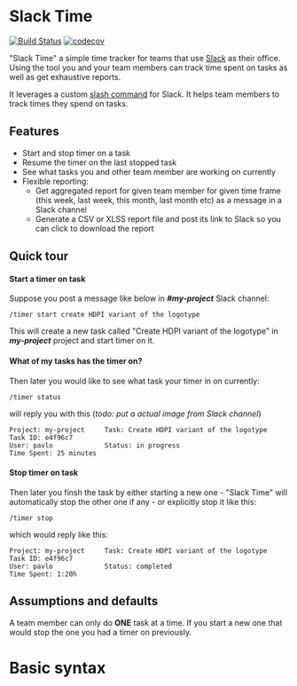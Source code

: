 # Slack Time     

[![Build Status](https://travis-ci.org/pavlo/slack-time.svg?branch=develop)](https://travis-ci.org/pavlo/slack-time)
[![codecov](https://codecov.io/gh/pavlo/slack-time/branch/develop/graph/badge.svg)](https://codecov.io/gh/pavlo/slack-time)

"Slack Time" a simple time tracker for teams that use [Slack](https:www.slack.com) as their office. Using the tool you and your team members can track time spent on tasks as well as get exhaustive reports.

It leverages a custom [slash command](https://api.slack.com/slash-commands) for Slack. It helps team members to track times they spend on tasks.

## Features

* Start and stop timer on a task
* Resume the timer on the last stopped task
* See what tasks you and other team member are working on currently
* Flexible reporting:
    * Get aggregated report for given team member for given time frame (this week, last week, this month, last month etc) as a message in a Slack channel
    * Generate a CSV or XLSS report file and post its link to Slack so you can click to download the report

## Quick tour

#### Start a timer on task

Suppose you post a message like below in **_#my-project_** Slack channel:

```
/timer start create HDPI variant of the logotype
```

This will create a new task called "Create HDPI variant of the logotype" in **_my-project_** project and start timer on it.

#### What of my tasks has the timer on?

Then later you would like to see what task your timer in on currently:

```
/timer status
```

will reply you with this (_todo: put a actual image from Slack channel_)

```
Project: my-project     Task: Create HDPI variant of the logotype       Task ID: e4f96c7
User: pavlo             Status: in progress                             Time Spent: 25 minutes
```

#### Stop timer on task

Then later you finsh the task by either starting a new one - "Slack Time" will automatically stop the other one if any - or explicitly stop it like this:

```
/timer stop
```

which would reply like this:

```
Project: my-project     Task: Create HDPI variant of the logotype       Task ID: e4f96c7
User: pavlo             Status: completed                               Time Spent: 1:20h
```


  
## Assumptions and defaults

A team member can only do **ONE** task at a time. If you start a new one that would stop the one you had a timer on previously. 

# Basic syntax
